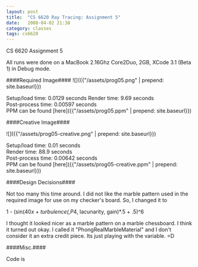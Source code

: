 ```yaml
---
layout: post
title:  "CS 6620 Ray Tracing: Assignment 5"
date:   2008-04-02 21:38
category: classes
tags: cs6620
---
```



CS 6620 Assignment 5

All runs were done on a MacBook 2.16Ghz Core2Duo, 2GB, XCode 3.1 (Beta 1) in Debug mode. 

####Required Image####
![]({{"/assets/prog05.png" | prepend: site.baseurl}})

Setup/load time:    0.0129 seconds 
Render time:        9.69 seconds  
Post-process time:    0.00597 seconds  
PPM can be found [here]({{"/assets/prog05.ppm"  | prepend: site.baseurl}})


####Creative Image####

![]({{"/assets/prog05-creative.png" | prepend: site.baseurl}})

Setup/load time:    0.01 seconds  
Render time:        88.9 seconds  
Post-process time:    0.00642 seconds  
PPM can be found [here]({{"/assets/prog05-creative.ppm" | prepend: site.baseurl}})

####Design Decisions####

Not too many this time around.  I did not like the marble pattern used in the required image for use on my checker's board.  So, I changed it to

1 - (sin(40*x + turbulence(,P*4, lacunarity, gain)*.5 + .5)^6 

I thought it looked nicer as a marble pattern on a marble chessboard.   I think it turned out okay.  I called it &quot;PhongRealMarbleMaterial&quot; and I don't consider it an extra credit piece.  Its just playing with the variable.  =D 

####Misc.####

Code is <!--[[download:Assignment5.tgz:text:here.:]]-->
